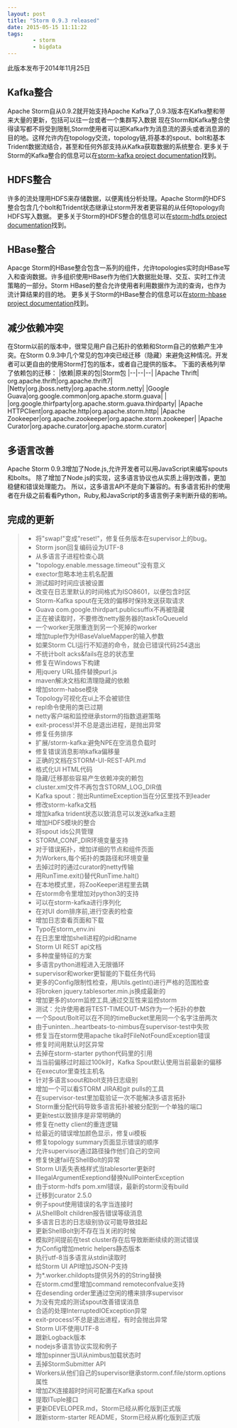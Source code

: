 ```yaml
---
layout: post
title: "Storm 0.9.3 released"
date: 2015-05-15 11:11:22
tags: 
		- storm
		- bigdata
---
```

此版本发布于2014年11月25日
## Kafka整合
Apache Storm自从0.9.2就开始支持Apache   Kafka了,0.9.3版本在Kafka整和带来大量的更新，包括可以往一台或者一个集群写入数据
现在Storm和Kafka整合使得读写都不将受到限制,Storm使用者可以把Kafka作为消息流的源头或者消息源的目的地。这样允许内在topology交流，topology链,将基本的spout、bolt和基本Trident数据流结合，甚至和任何外部支持从Kafka获取数据的系统整合.
更多关于Storm的Kafka整合的信息可以在[storm-kafka project documentation](https://github.com/apache/storm/blob/v0.9.3/external/storm-kafka/README.md)找到。
<!-- more -->
## HDFS整合
许多的流处理用HDFS来存储数据，以便离线分析处理。Apache Storm的HDFS整合包含几个bolt和Trident状态继承让storm开发者更容易的从任何topology向HDFS写入数据。
更多关于Storm的HDFS整合的信息可以在[storm-hdfs project documentation](https://github.com/apache/storm/tree/v0.9.3/external/storm-hdfs)找到。
## HBase整合
Apacge Storm的HBase整合包含一系列的组件，允许topologies实时向HBase写入和查询数据。许多组织使用HBase作为他们大数据批处理、交互、实时工作流策略的一部分。Storm HBase的整合允许使用者利用数据作为流的查询，也作为流计算结果的目的地。
更多关于Storm的HBase整合的信息可以在[storm-hbase project documentation](https://github.com/apache/storm/tree/v0.9.3/external/storm-hbase)找到。
## 减少依赖冲突
在Storm以前的版本中，很常见用户自己拓扑的依赖和Storm自己的依赖产生冲突。在Storm 0.9.3中几个常见的包冲突已经迁移（隐藏）来避免这种情况。开发者可以更自由的使用Storm打包的版本，或者自己提供的版本。
下面的表格列举了依赖包的迁移：
|依赖|原来的包|Storm包
|--|--|--|
|Apache Thrift| org.apache.thrift|org.apache.thrift7|
|Netty|org.jboss.netty|org.apache.storm.netty|
|Google Guava|org.google.common|org.apache.storm.guava|
|            |org.google.thirfparty|org.apache.storm.guava.thirdparty|
|Apache HTTPClient|org.apache.http|org.apache.storm.http|
|Apache Zookeeper|org.apache.zookeeper|org.apache.storm.zookeeper|
|Apache Curator|org.apache.curator|org.apache.storm.curator|
## 多语言改善
Apache Storm 0.9.3增加了Node.js,允许开发者可以用JavaScript来编写spouts和bolts。
除了增加了Node.js的实现，这多语言协议也从实质上得到改善，更加稳健和错误处理能力。
所以，这多语言API不是向下兼容的。有多语言拓扑的使用者在升级之前看看Python，Ruby,和JavaScript的多语言例子来判断升级的影响。
## 完成的更新
> * 将"swap!"变成"reset!"，修复任务版本在supervisor上的bug。
> * Storm json回复编码设为UTF-8
> * 从多语言子进程检查心跳
> * "topology.enable.message.timeout"没有意义
> * exector忽略本地主机名配置
> * 测试超时时间应该被设置
> * 改变在日志里默认的时间格式为ISO8601，以便包含时区
> * Storm-Kafka spout在无效的偏移时保持发送获取请求
> * Guava com.google.thirdpart.publicsuffix不再被隐藏
> * 正在被读取时，不要修改netty服务器的taskToQueueId
> * 一个worker无限重连到另一个死掉的worker
> * 增加tuple作为HBaseValueMapper的输入参数
> * 如果Storm CLI运行不知道的命令，就会已错误代码254退出
> * 不统计bolt acks&fails在总的状态里
> * 修复在Windows下构建
> * 用jquery URL插件替换purl.js
> * maven解决文档和清理隐藏的依赖
> * 增加storm-habse模块
> * Topology可视化在ui上不会被锁住
> * repl命令使用的类已过期
> * netty客户端和监控继承storm的指数退避策略
> * exit-process!并不总是退出进程，是抛出异常
> * 修复任务排序
> * 扩展/storm-kafka:避免NPE在空消息负载时
> * 修复错误消息影响kafka偏移量
> * 正确的文档在STORM-UI-REST-API.md
> * 格式化UI HTML代码
> * 隐藏/迁移那些容易产生依赖冲突的赖包
> * cluster.xml文件不再包含STORM_LOG_DIR值
> * Kafka spout：抛出RuntimeException当在分区里找不到leader
> * 修改storm-kafka文档
> * 增加kafka trident状态以致消息可以发送kafka主题
> * 增加HDFS模块的整合
> * 将spout ids公共管理
> * STORM_CONF_DIR环境变量支持
> * 对于错误拓扑，增加详细的节点和组件页面
> * 为Workers,每个拓扑的类路径和环境变量
> * 去掉过时的通过curator的netty传输
> * 用RunTime.exit()替代RunTime.halt()
> * 在本地模式里，将ZooKeeper进程里去耦
> * 在storm命令里增加对python3的支持
> * 可以在storm-kafka进行序列化
> * 在对UI dom排序前,进行空表的检查
> * 增加日志查看页面和下载
> * Typo在storm_env.ini
> * 在日志里增加shell进程的pid和name
> * Storm UI REST api文档
> * 多种度量特征的方案
> * 多语言python进程进入无限循环
> * supervisor和worker更智能的下载任务代码
> * 更多的Config限制性检查，用Utils.getInt()进行严格的范围检查
> * 将broken jquery.tablesorter.min.js换成最新的
> * 增加更多的storm监控工具,通过交互性来监控storm
> * 测试：允许使用者将TEST-TIMEOUT-MS作为一个拓扑的参数
> * 一个Spout/Bolt可以在不同的timeBucket里用同一个名字注册两次
> * 由于uninten...heartbeats-to-nimbus在supervisor-test中失败
> * 修复当在storm使用apache tika时FileNotFoundException错误
> * 修复时间用默认时区异常
> * 去掉在storm-starter python代码里的引用
> * 当当前偏移过时超过100k时，Kafka Spout默认使用当前最新的偏移
> * 在executor里查找主机名
> * 针对多语言soout和bolt支持日志级别
> * 增加一个可以看STORM JIRA和git pulls的工具
> * 在supervisor-test里加载验证一次不能解决多语言拓扑
> * Storm重分配代码导致多语言拓扑被被分配到一个单独的端口
> * 更新test以致排序是非常明确的
> * 修复在netty client的重连逻辑
> * 给最近的错误增加颜色显示，修复ui模板
> * 修复topology summary页面显示错误的顺序
> * 允许supervisor通过路径操作他们自己的空间
> * 修复快速fail在ShellBolt的异常
> * Storm UI丢失表格样式当tablesorter更新时
> * IllegalArgumentExeptiond替换NullPointerException
> * 由于storm-hdfs pom.xml错误，最新的storm没有build
> * 迁移到curator 2.5.0
> * 例子spout使用错误的名字当连接时
> * 从ShellBolt children报告错误等级消息
> * 多语言日志的日志级别协议可能导致挂起
> * 更新ShellBolt到不存在当关闭的时候
> * 模拟时间提前在test cluster存在后导致断断续续的测试错误
> * 为Config增加metric helpers静态版本
> * 执行utf-8当多语言从stdin读取时
> * 给Storm UI API增加JSON-P支持
> * 为*.worker.childopts提供另外的的String替换
> * 在storm.cmd里增加command remoteconfvalue支持
> * 在desending order里通过空闲的槽来排序supervisor
> * 为没有完成的测试spout改善错误消息
> * 合适的处理InterruptedIOException异常
> * exit-process!不总是退出进程，有时会抛出异常
> * Storm UI不使用UTF-8
> * 跟新Logback版本
> * nodejs多语言协议实现和例子
> * 增加spinner当UI从nimbus加载状态时
> * 丢掉StormSubmitter API
> * Workers从他们自己的supervisor继承storm.conf.file/storm.options属性
> * 增加ZK连接超时时间可配置在Kafka spout
> * 提取ITuple接口
> * 更新DEVELOPER.md，Storm已经从孵化版到正式版
> * 跟新storm-starter README，Storm已经从孵化版到正式版
